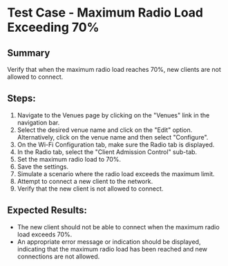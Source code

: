 # Test Case - Maximum Radio Load Exceeding 70%

## Summary
Verify that when the maximum radio load reaches 70%, new clients are not allowed to connect.

## Steps:
1. Navigate to the Venues page by clicking on the \"Venues\" link in the navigation bar.
2. Select the desired venue name and click on the \"Edit\" option. Alternatively, click on the venue name and then select \"Configure\".
3. On the Wi-Fi Configuration tab, make sure the Radio tab is displayed.
4. In the Radio tab, select the \"Client Admission Control\" sub-tab.
5. Set the maximum radio load to 70%.
6. Save the settings.
7. Simulate a scenario where the radio load exceeds the maximum limit.
8. Attempt to connect a new client to the network.
9. Verify that the new client is not allowed to connect.

## Expected Results:
- The new client should not be able to connect when the maximum radio load exceeds 70%.
- An appropriate error message or indication should be displayed, indicating that the maximum radio load has been reached and new connections are not allowed.